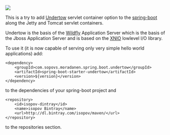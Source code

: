 [![][travis img]][travis]

This is a try to add [Undertow](http://undertow.io) servlet container option to the [spring-boot](http://projects.spring.io/spring-boot/) along the Jetty and Tomcat servlet containers.

Undertow is the basis of the [Wildfly](http://www.wildfly.org/) Application Server which is the basis of the Jboss Application Server and is based on the [XNIO](http://www.jboss.org/xnio) lowlevel I/O library.

To use it (it is now capable of serving only very simple hello world applications) add:
```
<dependency>
	<groupId>com.sopovs.moradanen.spring.boot.undertow</groupId>
	<artifactId>spring-boot-starter-undertow</artifactId>
	<version>${version}</version>
</dependency>
```

to the dependencies of your spring-boot project and 
```
<repository>
	<id>isopov-dintray</id>
	<name>isopov Bintray</name>
	<url>http://dl.bintray.com/isopov/maven/</url>
</repository>
```

to the repositories section.


[travis]:http://travis-ci.org/checkstyle/checkstyle
[travis img]:https://secure.travis-ci.org/checkstyle/checkstyle.png
